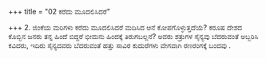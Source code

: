 +++
title = "02 ಕರೆದು ಮೂದಲಿಸಿದರೆ"

+++
2. ಜಿಂಕೆಯ ಮರಿಗಳು  ಕರೆದು ಮೂದಲಿಸಿದರೆ ಮದಿಸಿದ ಆನೆ ಕೋಪಗೊಳ್ಳುತ್ತದೆಯೆ? ಕರೂಷ ದೇಶದ ಕೊಬ್ಬಿನ ಜನರು ತನ್ನ ಹಿಂದೆ ಬಿದ್ದರೆ ಭೀಮನು ಹಿಂದಕ್ಕೆ ತಿರುಗಬಲ್ಲನೆ? ಅವರು ಶತ್ರುಗಳ ಸೈನ್ಯವು ಬೆದರುವಂತೆ ಅಬ್ಬರಿಸಿ ಕವಿದರು, ಇದಿರು ಸೈನ್ಯದವರು ಬೆದರುವಂತೆ ಹತ್ತು ಸಾವಿರ ಕುದುರೆಗಳು ವೇಗವಾಗಿ ರಣರಂಗಕ್ಕೆ ಬಂದವು .